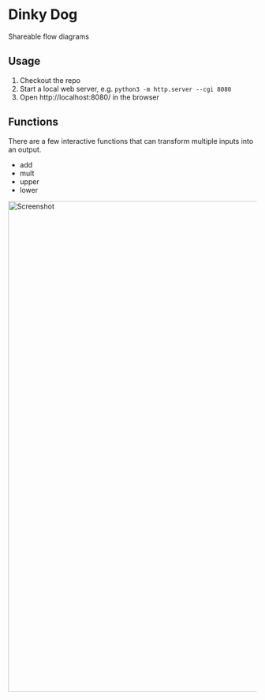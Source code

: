 # Dinky Dog

Shareable flow diagrams

## Usage

1. Checkout the repo
2. Start a local web server, e.g. `python3 -m http.server --cgi 8080`
3. Open http://localhost:8080/ in the browser

## Functions

There are a few interactive functions that can transform multiple inputs into an output.

* add
* mult
* upper
* lower

<img width="994" alt="Screenshot" src="https://github.com/katspaugh/dinky.dog/assets/381895/f33f00eb-b2fe-4a27-ba3d-dc80ae3961f8">

